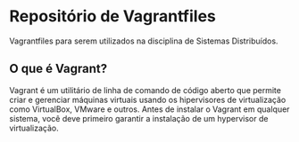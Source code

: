 # Repositório de Vagrantfiles

Vagrantfiles para serem utilizados na disciplina de Sistemas Distribuídos.

## O que é Vagrant?
Vagrant é um utilitário de linha de comando de código aberto que permite criar e gerenciar máquinas virtuais usando os hipervisores de virtualização como VirtualBox, VMware e outros. Antes de instalar o Vagrant em qualquer sistema, você deve primeiro garantir a instalação de um hypervisor de virtualização.